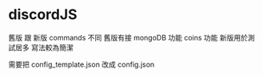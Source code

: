 # discordJS


舊版 跟 新版   commands 不同
舊版有接 mongoDB 功能  coins 功能
新版用於測試居多 寫法較為簡潔

需要把 config_template.json 改成 config.json